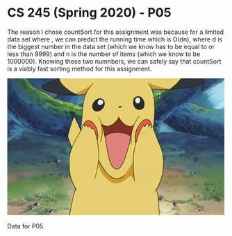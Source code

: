 # CS 245 (Spring 2020) - P05

The reason I chose countSort for this assignment was because for a limited data set where , we
can predict the running time which is O(dn), where d is the biggest number in the data set (which
we know has to be equal to or less than 9999) and n is the number of items (which we know to be
1000000). Knowing these two numnbers, we can safely say that countSort is a viably fast sorting
method for this assignment.

![](gify2.gif)

Data for P05
